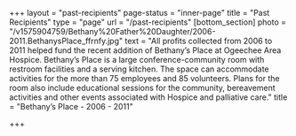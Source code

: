 +++
layout = "past-recipients"
page-status = "inner-page"
title = "Past Recipients"
type = "page"
url = "/past-recipients"
[bottom_section]
photo = "/v1575904759/Bethany%20Father%20Daughter/2006-2011.BethanysPlace_ffrnfy.jpg"
text = "All profits collected from 2006 to 2011 helped fund the recent addition of Bethany’s Place at Ogeechee Area Hospice. Bethany’s Place is a large conference-community room with restroom facilities and a serving kitchen. The space can accommodate activities for the more than 75 employees and 85 volunteers. Plans for the room also include educational sessions for the community, bereavement activities and other events associated with Hospice and palliative care."
title = "Bethany’s Place - 2006 - 2011"

+++
